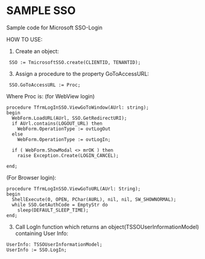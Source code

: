 # SAMPLE SSO

Sample code for Microsoft SSO-Login

HOW TO USE:

1. Create an object:

```
 SSO := TmicrosoftSSO.create(CLIENTID, TENANTID);
```

3. Assign a procedure to the property GoToAccessURL:

```
 SSO.GoToAccessURL := Proc;
```

Where Proc is: (for WebView login)

```
procedure TfrmLogInSSO.ViewGoToWindow(AUrl: string);
begin
  WebForm.LoadURL(AUrl, SSO.GetRedirectURI);
  if AUrl.contains(LOGOUT_URL) then
    WebForm.OperationType := ovtLogOut
  else
    WebForm.OperationType := ovtLogIn;

  if ( WebForm.ShowModal <> mrOK ) then
    raise Exception.Create(LOGIN_CANCEL);

end;
```

(For Browser login):

```
procedure TfrmLogInSSO.ViewGoToURL(AUrl: String);
begin
  ShellExecute(0, OPEN, PChar(AURL), nil, nil, SW_SHOWNORMAL);
  while SSO.GetAuthCode = EmptyStr do
    sleep(DEFAULT_SLEEP_TIME);
end;
```

3. Call LogIn function which returns an object(TSSOUserInformationModel) containing User Info:

```
UserInfo: TSSOUserInformationModel;
UserInfo := SSO.LogIn;
```
